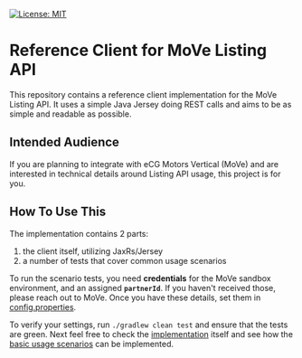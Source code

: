 [![License: MIT](https://img.shields.io/badge/License-MIT-yellow.svg)](https://opensource.org/licenses/MIT)

# Reference Client for MoVe Listing API

This repository contains a reference client implementation for the MoVe Listing API. It uses a simple Java Jersey doing REST calls and aims to be as simple and readable as possible.  

## Intended Audience

If you are planning to integrate with eCG Motors Vertical (MoVe) and are interested in technical details around Listing API usage, this project is for you.

## How To Use This

The implementation contains 2 parts:

1) the client itself, utilizing JaxRs/Jersey
1) a number of tests that cover common usage scenarios

To run the scenario tests, you need **credentials** for the MoVe sandbox environment, and an assigned **`partnerId`**. If you haven't received those, please reach out to MoVe.
Once you have these details, set them in [config.properties](src/test/resources/config.properties).

To verify your settings, run `./gradlew clean test` and ensure that the tests are green. Next feel free to check the [implementation](./src/main/java/org/example/moveclient/) itself and see how the [basic usage scenarios](./src/test/java/scenarios) can be implemented.
